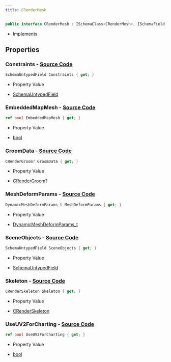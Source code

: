 ```yaml
---
title: CRenderMesh
---
```


```csharp
public interface CRenderMesh : ISchemaClass<CRenderMesh>, ISchemaField, ISchemaClass, INativeHandle
```

- Implements

## Properties

### **Constraints** - [Source Code](https://github.com/swiftly-solution/swiftlys2/blob/main/managed/src/SwiftlyS2.Generated/Schemas/Interfaces/CRenderMesh.cs#L20)

```csharp
SchemaUntypedField Constraints { get; }
```

- Property Value

- [SchemaUntypedField](/docs/api/shared/schemas/schemauntypedfield)

### **EmbeddedMapMesh** - [Source Code](https://github.com/swiftly-solution/swiftlys2/blob/main/managed/src/SwiftlyS2.Generated/Schemas/Interfaces/CRenderMesh.cs#L26)

```csharp
ref bool EmbeddedMapMesh { get; }
```

- Property Value

- [bool](https://learn.microsoft.com/dotnet/api/system.boolean)

### **GroomData** - [Source Code](https://github.com/swiftly-solution/swiftlys2/blob/main/managed/src/SwiftlyS2.Generated/Schemas/Interfaces/CRenderMesh.cs#L30)

```csharp
CRenderGroom? GroomData { get; }
```

- Property Value

- [CRenderGroom](/docs/api/shared/schemadefinitions/crendergroom)?

### **MeshDeformParams** - [Source Code](https://github.com/swiftly-solution/swiftlys2/blob/main/managed/src/SwiftlyS2.Generated/Schemas/Interfaces/CRenderMesh.cs#L28)

```csharp
DynamicMeshDeformParams_t MeshDeformParams { get; }
```

- Property Value

- [DynamicMeshDeformParams_t](/docs/api/shared/schemadefinitions/dynamicmeshdeformparams_t)

### **SceneObjects** - [Source Code](https://github.com/swiftly-solution/swiftlys2/blob/main/managed/src/SwiftlyS2.Generated/Schemas/Interfaces/CRenderMesh.cs#L17)

```csharp
SchemaUntypedField SceneObjects { get; }
```

- Property Value

- [SchemaUntypedField](/docs/api/shared/schemas/schemauntypedfield)

### **Skeleton** - [Source Code](https://github.com/swiftly-solution/swiftlys2/blob/main/managed/src/SwiftlyS2.Generated/Schemas/Interfaces/CRenderMesh.cs#L22)

```csharp
CRenderSkeleton Skeleton { get; }
```

- Property Value

- [CRenderSkeleton](/docs/api/shared/schemadefinitions/crenderskeleton)

### **UseUV2ForCharting** - [Source Code](https://github.com/swiftly-solution/swiftlys2/blob/main/managed/src/SwiftlyS2.Generated/Schemas/Interfaces/CRenderMesh.cs#L24)

```csharp
ref bool UseUV2ForCharting { get; }
```

- Property Value

- [bool](https://learn.microsoft.com/dotnet/api/system.boolean)

